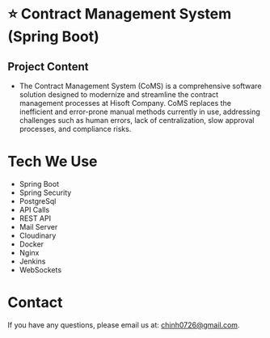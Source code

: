 # ⭐️ Contract Management System (Spring Boot)
## Project Content
- The Contract Management System (CoMS) is a comprehensive software solution designed to modernize and streamline the contract management processes at Hisoft Company. CoMS replaces the inefficient and error-prone manual methods currently in use, addressing challenges such as human errors, lack of centralization, slow approval processes, and compliance risks.
# Tech We Use
- Spring Boot
- Spring Security
- PostgreSql
- API Calls
- REST API
- Mail Server
- Cloudinary
- Docker
- Nginx
- Jenkins
- WebSockets




# Contact
If you have any questions, please email us at: chinh0726@gmail.com.
